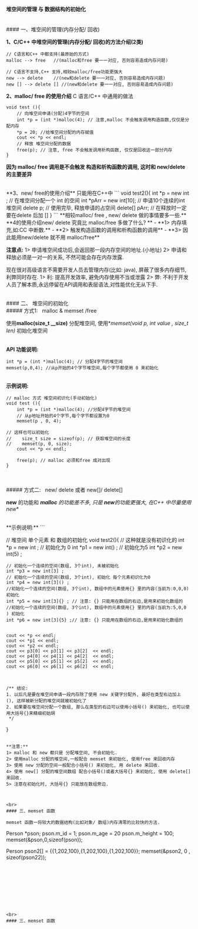 #### 堆空间的管理 与 数据结构的初始化


<br>
#### 一、堆空间的管理(内存分配/ 回收)

**1、C/C++ 中堆空间的管理(内存分配/ 回收)的方法介绍(2类)**


```
// C语言和C++ 中都支持(最原始的方式)
malloc --> free   //(malloc和free 要一一对应, 否则容易造成内存问题)
   
// C语言不支持,C++ 支持,相较malloc/free功能更强大
new --> delete    //(new和delete 要一一对应, 否则容易造成内存问题)
new [] --> delete [] //(new和delete 要一一对应, 否则容易造成内存问题)
```




**2、malloc/ free 的使用介绍**
C 语言/C++  中通用的做法  
```
void test (){
    // 向堆空间申请(分配)4字节的空间
    int *p = (int *)malloc(4); // 注意,malloc 不会触发调用构造函数,仅仅是分配内存
    *p = 20; //给堆空间分配的内存赋值
    cout << *p << endl;
    // 释放 堆空间分配的数据
    free(p); // 注意, free 不会触发调用析构函数, 仅仅是回收这一部分内存
}
```
**因为 malloc/ free 调用是不会触发 构造和析构函数的调用, 这时和 new/delete 的主要差异**



<br>
**3、new/ free的使用介绍**
只能用在C++中
```
void test2(){
    int *p = new int ; // 在堆空间分配一个 int 的空间
    int *pArr = new int[10]; // 申请10个连续的int 堆空间
    delete p; // 使用完毕, 释放申请的占空间
    delete[] pArr; // 在释放时一定要在delete 后加 []
}
```
**相较malloc/ free , new/ delete 做的事情要多一些.**




<br>
**4的使用介绍new/ delete 究竟比 malloc/free 多做了什么?  **
    - **1> 内存填充,如:CC 中断数.**
    - **2> 触发构造函数的调用和析构函数的调用**
    - **3> 因此能用new/delete 就不用 malloc/free**

**注意点:**
1> 申请堆空间成功后,会返回那一段内存空间的地址.(小地址)
2> 申请和释放必须是一对一的关系, 不然可能会存在内存泄露.


现在很对高级语言不需要开发人员去管理内存(比如: java), 屏蔽了很多内存细节,利弊同时存在.
1> 利: 提高开发效率, 避免内存使用不当或泄露
2> 弊: 不利于开发人员了解本质,永远停留在API调用和表层语法,对性能优化无从下手.






<br>
#### 二、 堆空间的初始化





<br>
##### 方式1: &nbsp;  malloc & memset  /free

使用**malloc(size_t __size)** 分配堆空间, 使用**memset(void *p, int value , size_t len)** 初始化堆空间

<br>**API  功能说明:**
```
int *p = (int *)malloc(4); // 分配4字节的堆空间
memset(p,0,4); //从p开始的4个字节堆空间,每个字节都使用 0 来初始化
```

<br> **示例说明:**
```
// malloc 方式 堆空间初识化(手动初始化)
void test (){
    int *p = (int *)malloc(4); //分配4字节的堆空间
    // 从p地址开始的4个字节,每个字节都设置为0
    memset(p , 0, 4);  
    
// 这样也可以初始化
//    size_t size = sizeof(p); // 获取堆空间的长度
//    memset(p, 0, size);
    cout << *p << endl;
 
    free(p); // malloc 必须和free 成对出现
}
```

<br>
<br>
##### 方式二: &nbsp; new/ delete 或者 new[]/ delete[]

**new** 的功能和 ***malloc** 的功能差不多, 只是 **new**的功能更强大, 在C++ 中尽量使用**new** 

<br>
**示例说明:**
```

// 堆空间 单个元素 和 数组的初始化
void test2(){
    // 这种就是没有初识化的
    int *p = new int ;
    // 初始化为 0
    int *p1 = new int() ;
    // 初始化为5
    int *p2 = new int(5) ;
    
    // 初始化一个连续的空间(数组, 3个int), 未被初始化
    int *p3 = new int[3] ;
    // 初始化一个连续的空间(数组, 3个int), 初始化 每个元素初识化为0
    int *p4 = new int[3]() ;
    //初始化一个连续的空间(数组, 3个int), 数组中的元素使用{} 里的内容(当前为:0,0,0) 初始化
    int *p5 = new int[3]{} ; // 注意: {} 只能用在数组的右边,是用来初始化数组的
    //初始化一个连续的空间(数组, 3个int), 数组中的元素使用{} 里的内容(当前为:5,0,0 ) 初始化
    int *p6 = new int[3]{5} ;// 注意: {} 只能用在数组的右边,是用来初始化数组的
    
    
    cout << *p << endl;
    cout << *p1 << endl;
    cout << *p2 << endl;
    cout << p3[0] << p3[1] << p3[2]  << endl;
    cout << p4[0] << p4[1] << p4[2]  << endl;
    cout << p5[0] << p5[1] << p5[2]  << endl;
    cout << p6[0] << p6[1] << p6[2]  << endl;
   
   
    
    /** 结论:
    1. 以后凡是要在堆空间申请一段内存除了使用 new 关键字分配外, 最好在类型右边加上 (), 这样被新分配的堆空间就被初始化了
    2. 如果要在堆空间分配一个数组, 那么在类型的右边可以使用小括号() 来初始化, 也可以使用大括号{}来精细初始胡
     */
}

```

**注意:**
1> malloc 和 new 都只是 分配堆空间, 不会初始化.
2> 使用malloc 分配的堆空间,一般配合 memset 来初始化, 使用free 来回收内存
3> 使用 new 分配的空间一般配合小括号() 来初始化, 用 delete 来回收.
4> 使用 new[] 分配的堆空间数组 配合小括号()或者大括号{} 来初始化, 使用 delete[] 来回收.
5> 注意在初始化时, 大括号{} 只能放在数组旁边.



<br>
#### 三、memset 函数

memset 函数一将较大的数据结构(比如对象/ 数组)内存清零的比较快的方法.

```
Person  *pson;
pson.m_id = 1;
pson.m_age = 20
pson.m_height = 100;
memset(&pson,0,sizeof(pson));


Person pson2[] = {{1,202,100},{1,202,100},{1,202,100}};
memset(&pson2, 0 , sizeof(pson22));
```









<br>
#### 三、memset 函数



